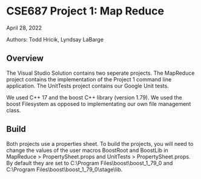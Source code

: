 # CSE687 Project 1: Map Reduce
April 28, 2022

Authors: Todd Hricik, Lyndsay LaBarge

## Overview
The Visual Studio Solution contains two seperate projects. The MapReduce project contains the implementation of the Project 1 command line application. The UnitTests project contains our Google Unit tests.

We used C++ 17 and the boost C++ library (version 1.79). We used the boost Filesystem as opposed to implementating our own file management class.

## Build
Both projects use a properties sheet. To build the projects, you will need to change the values of the user macros BoostRoot and BoostLib in MapReduce > PropertySheet.props and UnitTests > PropertySheet.props.  By default they are set to C:\Program Files\boost\boost_1_79_0 and C:\Program Files\boost\boost_1_79_0\stage\lib.